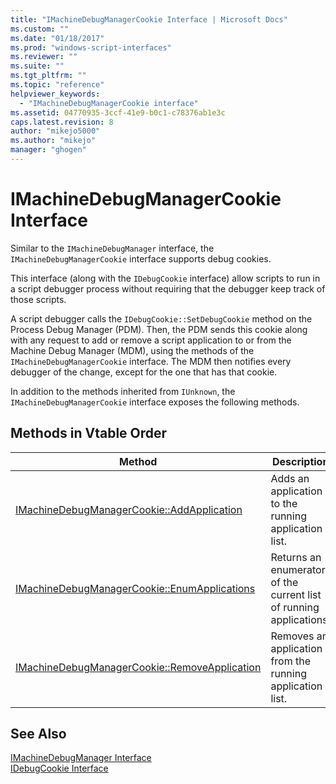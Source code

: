 ```yaml
---
title: "IMachineDebugManagerCookie Interface | Microsoft Docs"
ms.custom: ""
ms.date: "01/18/2017"
ms.prod: "windows-script-interfaces"
ms.reviewer: ""
ms.suite: ""
ms.tgt_pltfrm: ""
ms.topic: "reference"
helpviewer_keywords: 
  - "IMachineDebugManagerCookie interface"
ms.assetid: 04770935-3ccf-41e9-b0c1-c78376ab1e3c
caps.latest.revision: 8
author: "mikejo5000"
ms.author: "mikejo"
manager: "ghogen"
---
```

# IMachineDebugManagerCookie Interface
Similar to the `IMachineDebugManager` interface, the `IMachineDebugManagerCookie` interface supports debug cookies.  
  
 This interface (along with the `IDebugCookie` interface) allow scripts to run in a script debugger process without requiring that the debugger keep track of those scripts.  
  
 A script debugger calls the `IDebugCookie::SetDebugCookie` method on the Process Debug Manager (PDM). Then, the PDM sends this cookie along with any request to add or remove a script application to or from the Machine Debug Manager (MDM), using the methods of the `IMachineDebugManagerCookie` interface. The MDM then notifies every debugger of the change, except for the one that has that cookie.  
  
 In addition to the methods inherited from `IUnknown`, the `IMachineDebugManagerCookie` interface exposes the following methods.  
  
## Methods in Vtable Order  
  
|Method|Description|  
|------------|-----------------|  
|[IMachineDebugManagerCookie::AddApplication](../../winscript/reference/imachinedebugmanagercookie-addapplication.md)|Adds an application to the running application list.|  
|[IMachineDebugManagerCookie::EnumApplications](../../winscript/reference/imachinedebugmanagercookie-enumapplications.md)|Returns an enumerator of the current list of running applications.|  
|[IMachineDebugManagerCookie::RemoveApplication](../../winscript/reference/imachinedebugmanagercookie-removeapplication.md)|Removes an application from the running application list.|  
  
## See Also  
 [IMachineDebugManager Interface](../../winscript/reference/imachinedebugmanager-interface.md)   
 [IDebugCookie Interface](../../winscript/reference/idebugcookie-interface.md)